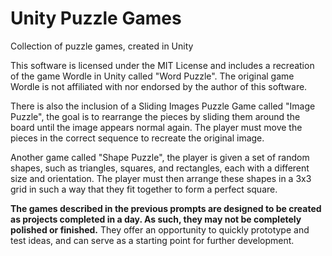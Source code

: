 # Unity Puzzle Games
 Collection of puzzle games, created in Unity
 
 This software is licensed under the MIT License and includes a recreation of the game Wordle in Unity called "Word Puzzle". The original game Wordle is not affiliated with nor endorsed by the author of this software.
 
 There is also the inclusion of a Sliding Images Puzzle Game called "Image Puzzle", the goal is to rearrange the pieces by sliding them around the board until the image appears normal again. The player must move the pieces in the correct  sequence to recreate the original image.

Another game called "Shape Puzzle", the player is given a set of random shapes, such as triangles, squares, and rectangles, each with a different size and orientation. The player must then arrange these shapes in a 3x3 grid in such a way that they fit together to form a perfect square.

**The games described in the previous prompts are designed to be created as projects completed in a day. As such, they may not be completely polished or finished.**
They offer an opportunity to quickly prototype and test ideas, and can serve as a starting point for further development.

